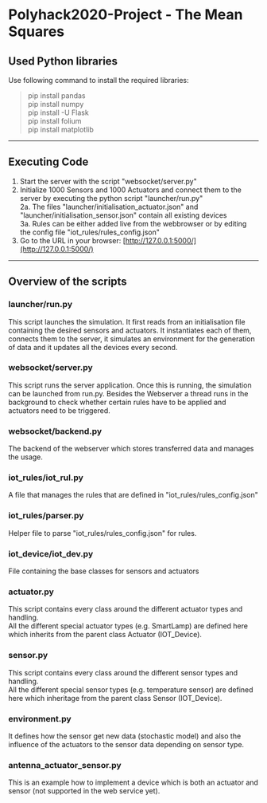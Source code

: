 # Polyhack2020-Project - The Mean Squares
## Used Python libraries
Use following command to install the required libraries:
> pip install pandas\
> pip install numpy\
> pip install -U Flask  
> pip install folium  
> pip install matplotlib
---
## Executing Code
1. Start the server with the script "websocket/server.py"
2. Initialize 1000 Sensors and 1000 Actuators and connect them to the server by executing the python script "launcher/run.py"  
  2a. The files "launcher/initialisation_actuator.json" and "launcher/initialisation_sensor.json" contain all existing devices  
  3a. Rules can be either added live from the webbrowser or by editing the config file "iot_rules/rules_config.json"  
3. Go to the URL in your browser: [http://127.0.0.1:5000/](http://127.0.0.1:5000/)
---
## Overview of the scripts

### launcher/run.py
This script launches the simulation. It first reads from an initialisation file containing the desired sensors and actuators. It instantiates each of them, connects them to the server, it simulates an environment for the generation of data and it updates all the devices every second.

### websocket/server.py
This script runs the server application. Once this is running, the simulation can be launched from run.py. Besides the Webserver a thread runs in the background to check whether certain rules have to be applied and actuators need to be triggered.

### websocket/backend.py
The backend of the webserver which stores transferred data and manages the usage.

### iot_rules/iot_rul.py
A file that manages the rules that are defined in "iot_rules/rules_config.json"

### iot_rules/parser.py
Helper file to parse "iot_rules/rules_config.json" for rules.

### iot_device/iot_dev.py
File containing the base classes for sensors and actuators

### actuator.py
This script contains every class around the different actuator types and handling.\
All the different special actuator types (e.g. SmartLamp) are defined here which inherits from the parent class Actuator (IOT_Device).
### sensor.py
This script contains every class around the different sensor types and handling.\
All the different special sensor types (e.g. temperature sensor) are defined here which inheritage from the parent class Sensor (IOT_Device).
### environment.py
It defines how the sensor get new data (stochastic model) and also the influence of the actuators to the sensor data depending on sensor type.
### antenna_actuator_sensor.py
This is an example how to implement a device which is both an actuator and sensor (not supported in the web service yet).
